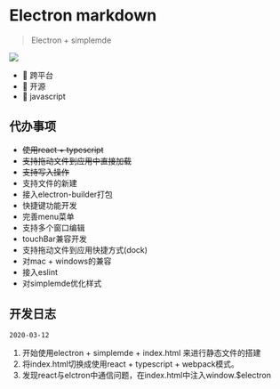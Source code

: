# Electron markdown
> Electron + simplemde
>
![](https://img.shields.io/badge/electron-markdown-blue)

* 🌟 跨平台
* 🌟 开源
* 🌟 javascript

## 代办事项
*   ~~使用react + typescript~~
*   ~~支持拖动文件到应用中直接加载~~
*   ~~支持写入操作~~
*   支持文件的新建
*   接入electron-builder打包
*   快捷键功能开发
*   完善menu菜单
*   支持多个窗口编辑
*   touchBar兼容开发
*   支持拖动文件到应用快捷方式(dock)
*   对mac + windows的兼容
*   接入eslint
*   对simplemde优化样式

## 开发日志
`2020-03-12`
1.  开始使用electron + simplemde + index.html 来进行静态文件的搭建
2.  将index.html切换成使用react + typescript + webpack模式。
3.  发现react与elctron中通信问题，在index.html中注入window.$electron




